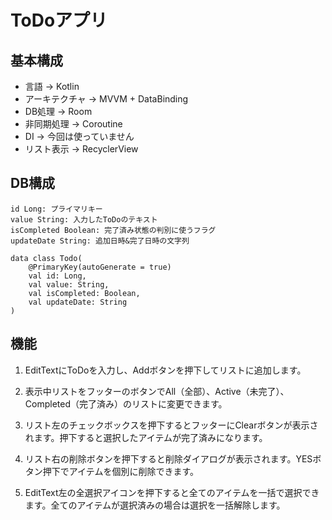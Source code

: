 # ToDoアプリ

## 基本構成
* 言語 → Kotlin
* アーキテクチャ → MVVM + DataBinding
* DB処理 → Room
* 非同期処理 → Coroutine
* DI → 今回は使っていません
* リスト表示 → RecyclerView

## DB構成
```
id Long: プライマリキー
value String: 入力したToDoのテキスト
isCompleted Boolean: 完了済み状態の判別に使うフラグ
updateDate String: 追加日時&完了日時の文字列

data class Todo(
    @PrimaryKey(autoGenerate = true)
    val id: Long,
    val value: String,
    val isCompleted: Boolean,
    val updateDate: String
)
```

## 機能
1. EditTextにToDoを入力し、Addボタンを押下してリストに追加します。

2. 表示中リストをフッターのボタンでAll（全部）、Active（未完了）、Completed（完了済み）のリストに変更できます。

3. リスト左のチェックボックスを押下するとフッターにClearボタンが表示されます。押下すると選択したアイテムが完了済みになります。

4. リスト右の削除ボタンを押下すると削除ダイアログが表示されます。YESボタン押下でアイテムを個別に削除できます。

5. EditText左の全選択アイコンを押下すると全てのアイテムを一括で選択できます。全てのアイテムが選択済みの場合は選択を一括解除します。
